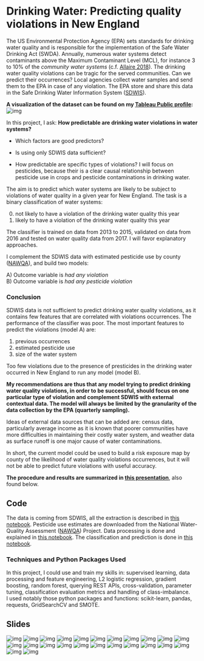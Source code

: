 # Drinking Water: Predicting quality violations in New England

The US Environmental Protection Agency (EPA) sets standards for drinking water quality and is responsible for the implementation of the Safe Water Drinking Act (SWDA). Annually, numerous water systems detect contaminants above the Maximum Contaminant Level (MCL), for instance 3 to 10% of the _community water systems_ (c.f. [Allaire 2018](https://www.pnas.org/content/115/9/2078)). The drinking water quality violations can be tragic for the served communities. Can we predict their occurrences? Local agencies collect water samples and send them to the EPA in case of any violation. The EPA store and share this data in the Safe Drinking Water Information System ([SDWIS](https://www.epa.gov/enviro/sdwis-model)).

**A visualization of the dataset can be found on my [Tableau Public profile](https://public.tableau.com/profile/francois.delavy#!/vizhome/SDWIS_NE/Dashboard):**
![img](documents/Viz_Tableau.png)  


In this project, I ask: **How predictable are drinking water violations in water systems?**

* Which factors are good predictors?

* Is using only SDWIS data sufficient?

* How predictable are specific types of violations? I will focus on pesticides, because their is a clear causal relationship between pesticide use in crops and pesticide contaminations in drinking water.

The aim is to predict which water systems are likely to be subject to violations of water quality in a given year for New England. The task is a binary classification of water systems:  

0) not likely to have a violation of the drinking water quality this year
1) likely to have a violation of the drinking water quality this year

The classifier is trained on data from 2013 to 2015, validated on data from 2016 and tested on water quality data from 2017. I will favor explanatory approaches.  

I complement the SDWIS data with estimated pesticide use by county ([NAWQA](https://water.usgs.gov/nawqa/pnsp/usage/maps/county-level/)), and build two models:  

A) Outcome variable is _had any violation_   
B) Outcome variable is _had any pesticide violation_  

### Conclusion

SDWIS data is not sufficient to predict drinking water quality violations, as it contains few features that are correlated  with violations occurrences. The performance of the classifier was poor. The most important features to predict the violations (model A) are:  

1. previous occurrences
2. estimated pesticide use
3. size of the water system

Too few violations due to the presence of presticides in the drinking water occurred in New England to run any model (model B).   

**My recommendations are thus that any model trying to predict drinking water quality violations, in order to be successful, should focus on one particular type of violation and complement SDWIS with external contextual data. The model will always be limited by the granularity of the data collection by the EPA (quarterly sampling).**  

Ideas of external data sources that can be added are: census data, particularly average income as it is known that poorer communities have more difficulties in maintaining their costly water system, and weather data as surface runoff is one major cause of water contaminations.  

In short, the current model could be used to build a risk exposure map by county of the likelihood of water quality violations occurrences, but it will not be able to predict future violations with useful accuracy.  

**The procedure and results are summarized in [this presentation](https://docs.google.com/presentation/d/1_BFCSApEwgKDsnK_6E4I5ZDO8wfYpLv-QmWbZlTdxt4/edit?usp=sharing)**, also found below.

## Code

The data is coming from SDWIS, all the extraction is described in [this notebook](https://github.com/de-la-viz/pesticides_in_drinking_water/blob/master/code/Data_Extraction.ipynb). Pesticide use estimates are downloaded from the National Water-Quality Assessment ([NAWQA](https://water.usgs.gov/nawqa/pnsp/usage/maps/county-level/)) Project. Data processing is done and explained in [this notebook](https://github.com/de-la-viz/pesticides_in_drinking_water/blob/master/code/Data_Processing_and_Feature_Engineering.ipynb). The classification and prediction is done in [this notebook](https://github.com/de-la-viz/pesticides_in_drinking_water/blob/master/code/Classification.ipynb).

### Techniques and Python Packages Used

In this project, I could use and train my skills in: supervised learning, data processing and feature engineering, L2 logistic regression, gradient boosting, random forest, querying REST APIs, cross-validation, parameter tuning, classification evaluation metrics and handling of class-imbalance.   
I used notably those python packages and functions: scikit-learn, pandas, requests, GridSearchCV and SMOTE.  

## Slides

![img](documents/slides%20as%20png/Predicting%20Drinking%20Water%20Quality%20Violations%20in%20New%20England%20(1).png)
![img](documents/slides%20as%20png/Predicting%20Drinking%20Water%20Quality%20Violations%20in%20New%20England%20(2).png)
![img](documents/slides%20as%20png/Predicting%20Drinking%20Water%20Quality%20Violations%20in%20New%20England%20(3).png)
![img](documents/slides%20as%20png/Predicting%20Drinking%20Water%20Quality%20Violations%20in%20New%20England%20(4).png)
![img](documents/slides%20as%20png/Predicting%20Drinking%20Water%20Quality%20Violations%20in%20New%20England%20(5).png)
![img](documents/slides%20as%20png/Predicting%20Drinking%20Water%20Quality%20Violations%20in%20New%20England%20(6).png)
![img](documents/slides%20as%20png/Predicting%20Drinking%20Water%20Quality%20Violations%20in%20New%20England%20(7).png)
![img](documents/slides%20as%20png/Predicting%20Drinking%20Water%20Quality%20Violations%20in%20New%20England%20(8).png)
![img](documents/slides%20as%20png/Predicting%20Drinking%20Water%20Quality%20Violations%20in%20New%20England%20(9).png)
![img](documents/slides%20as%20png/Predicting%20Drinking%20Water%20Quality%20Violations%20in%20New%20England%20(10).png)
![img](documents/slides%20as%20png/Predicting%20Drinking%20Water%20Quality%20Violations%20in%20New%20England%20(11).png)
![img](documents/slides%20as%20png/Predicting%20Drinking%20Water%20Quality%20Violations%20in%20New%20England%20(12).png)
![img](documents/slides%20as%20png/Predicting%20Drinking%20Water%20Quality%20Violations%20in%20New%20England%20(13).png)
![img](documents/slides%20as%20png/Predicting%20Drinking%20Water%20Quality%20Violations%20in%20New%20England%20(14).png)
![img](documents/slides%20as%20png/Predicting%20Drinking%20Water%20Quality%20Violations%20in%20New%20England%20(15).png)
![img](documents/slides%20as%20png/Predicting%20Drinking%20Water%20Quality%20Violations%20in%20New%20England%20(16).png)
![img](documents/slides%20as%20png/Predicting%20Drinking%20Water%20Quality%20Violations%20in%20New%20England%20(17).png)
![img](documents/slides%20as%20png/Predicting%20Drinking%20Water%20Quality%20Violations%20in%20New%20England%20(18).png)
![img](documents/slides%20as%20png/Predicting%20Drinking%20Water%20Quality%20Violations%20in%20New%20England%20(19).png)
![img](documents/slides%20as%20png/Predicting%20Drinking%20Water%20Quality%20Violations%20in%20New%20England%20(20).png)
![img](documents/slides%20as%20png/Predicting%20Drinking%20Water%20Quality%20Violations%20in%20New%20England%20(21).png)
![img](documents/slides%20as%20png/Predicting%20Drinking%20Water%20Quality%20Violations%20in%20New%20England%20(22).png)
![img](documents/slides%20as%20png/Predicting%20Drinking%20Water%20Quality%20Violations%20in%20New%20England%20(23).png)
![img](documents/slides%20as%20png/Predicting%20Drinking%20Water%20Quality%20Violations%20in%20New%20England%20(24).png)
